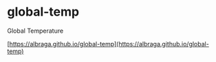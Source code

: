 # global-temp
Global Temperature

[https://albraga.github.io/global-temp](https://albraga.github.io/global-temp)
